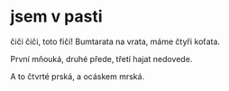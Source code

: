 # jsem v pasti
čiči čiči, toto fičí!
Bumtarata na vrata,
máme čtyři koťata.

První mňouká,
druhé přede,
třetí hajat nedovede.

A to čtvrté prská,
a ocáskem mrská.
